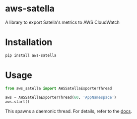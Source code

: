 # aws-satella
A library to export Satella's metrics to AWS CloudWatch

# Installation

```bash
pip install aws-satella
```

# Usage

```python
from aws_satella import AWSSatellaExporterThread

aws = AWSSatellaExporterThread(60, 'AppNamespace')
aws.start()
```

This spawns a daemonic thread. For details,
refer to the [docs](aws_satella/exporter.py).
